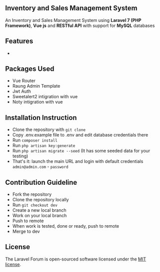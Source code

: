## Inventory and Sales Management System
An Inventory and Sales Management System using __Laravel 7 (PHP Framework)__, __Vue js__ and __RESTful API__ with support for __MySQL__ databases

## Features

-

## Packages Used

- Vue Router
- Raung Admin Template
- Jwt Auth
- Sweetalert2 intigration with vue
- Noty  intigration with vue

## Installation Instruction

- Clone the repository with `git clone`
- Copy .env.example file to .env and edit database credentials there
- Run `composer install`
- Run `php artisan key:generate`
- Run `php artisan migrate --seed` (It has some seeded data for your testing)
- That's it: launch the main URL and login with default credentials `admin@admin.com` - `password`

## Contribution Guideline

- Fork the repository
- Clone the repository locally
- Run `git checkout dev`
- Create a new local branch
- Work on your local branch
- Push to remote
- When work is tested, done or ready, push to remote
- Merge to dev

## License

The Laravel Forum is open-sourced software licensed under the [MIT license](https://opensource.org/licenses/MIT).